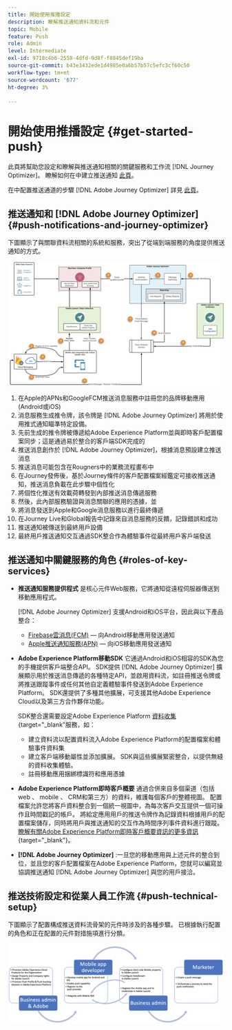 ```yaml
---
title: 開始使用推播設定
description: 瞭解推送通知資料流和元件
topic: Mobile
feature: Push
role: Admin
level: Intermediate
exl-id: 9718c4b6-2558-4dfd-9d8f-f8845def19ba
source-git-commit: b43e3432ede1d4985e0a6b57b57c5efc3cf60c50
workflow-type: tm+mt
source-wordcount: '677'
ht-degree: 3%

---
```


# 開始使用推播設定 {#get-started-push}

此頁將幫助您設定和瞭解與推送通知相關的關鍵服務和工作流 [!DNL Journey Optimizer]。 瞭解如何在中建立推送通知 [此頁](create-push.md)。

在中配置推送通道的步驟 [!DNL Adobe Journey Optimizer] 詳見 [此頁](push-configuration.md)。

## 推送通知和 [!DNL Adobe Journey Optimizer] {#push-notifications-and-journey-optimizer}

下圖顯示了與關聯資料流相關的系統和服務，突出了從端到端服務的角度提供推送通知的方式。

![](assets/push-flow.png)

1. 在Apple的APNs和GoogleFCM推送消息服務中註冊您的品牌移動應用(Android或iOS)
1. 消息服務生成推令牌，該令牌是 [!DNL Adobe Journey Optimizer] 將用於使用推式通知瞄準特定設備。
1. 先前生成的推令牌被傳遞給Adobe Experience Platform並與即時客戶配置檔案同步；這是通過易於整合的客戶端SDK完成的
1. 推送消息創作於 [!DNL Adobe Journey Optimizer]，根據消息預設建立推送消息
1. 推送消息可能包含在Rougners中的業務流程畫布中
1. 在Journey發佈後，基於Journey條件的客戶配置檔案經鑑定可接收推送通知，推送消息負載在此步驟中個性化
1. 將個性化推送有效載荷轉發到內部推送消息傳遞服務
1. 然後，此內部服務驗證與消息關聯的應用的憑據，並
1. 將消息發送到Apple和Google消息服務以進行最終傳遞
1. 在Journey Live和Global報告中記錄來自消息服務的反饋，記錄錯誤和成功
1. 推送通知被傳送到最終用戶設備
1. 最終用戶推送通知交互通過SDK整合作為體驗事件從最終用戶客戶端發送

## 推送通知中關鍵服務的角色 {#roles-of-key-services}

* **推送通知服務提供程式** 是核心元件Web服務，它將通知從遠程伺服器傳送到移動應用程式。

   [!DNL Adobe Journey Optimizer]  支援Android和iOS平台，因此與以下產品整合：
   * [Firebase雲消息(FCM)](https://firebase.google.com/docs/cloud-messaging)  — 向Android移動應用發送通知
   * [Apple推送通知服務(APN)](https://developer.apple.com/library/archive/documentation/NetworkingInternet/Conceptual/RemoteNotificationsPG/APNSOverview.html)  — 向iOS移動應用發送通知

* **Adobe Experience Platform移動SDK** 它通過Android和iOS相容的SDK為您的手機提供客戶端整合API。 SDK提供 [!DNL Adobe Journey Optimizer] 擴展顯示用於推送消息傳遞的各種特定API，並啟用資料流，如註冊推送令牌或將推送跟蹤事件或任何其他自定義體驗事件發送到Adobe Experience Platform。 SDK還提供了多種其他擴展，可支援其他Adobe Experience Cloud以及第三方合作夥伴功能。

   SDK整合還需要設定Adobe Experience Platform [資料收集](https://experienceleague.adobe.com/docs/experience-platform/tags/home.html){target=&quot;_blank&quot;服務，如：

   * 建立資料流以配置資料流入Adobe Experience Platform的配置檔案和體驗事件資料集
   * 建立客戶端移動屬性並添加擴展。 SDK與這些擴展緊密整合，以提供無縫的資料收集體驗。
   * 註冊移動應用捆綁標識符和應用憑據

* **Adobe Experience Platform即時客戶概要**  通過合併來自多個渠道（包括web 、 mobile 、 CRM和第三方）的資料，維護每個客戶的整體視圖。 配置檔案允許您將客戶資料整合到一個統一視圖中，為每次客戶交互提供一個可操作且時間戳記的帳戶。 將給定應用用戶的推送令牌作為記錄資料根據用戶的配置檔案儲存，同時將用戶與推送通知的交互作為時間序列事件資料進行跟蹤。 [瞭解有關Adobe Experience Platform即時客戶概要資訊的更多資訊](https://experienceleague.adobe.com/docs/experience-platform/profile/home.html?lang=zh-Hant){target=&quot;_blank&quot;}。

* **[!DNL Adobe Journey Optimizer]** :一旦您的移動應用與上述元件的整合到位，並且您的客戶配置檔案在Adobe Experience Platform，您就可以編寫並協調推送通知 [!DNL Adobe Journey Optimizer] 與您的用戶接洽。

## 推送技術設定和從業人員工作流 {#push-technical-setup}

下圖顯示了配置構成推送資料流骨架的元件時涉及的各種步驟。 已根據執行配置的角色和正在配置的元件對措施項進行分類。

![](assets/user-flow.png)
